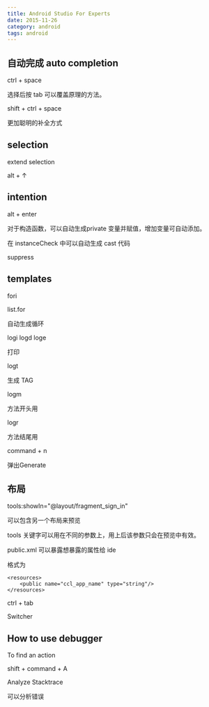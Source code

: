 ```yaml
---
title: Android Studio For Experts
date: 2015-11-26
category: android
tags: android
---
```


## 自动完成 auto completion
<!-- excerpt -->

ctrl + space

选择后按 tab 可以覆盖原理的方法。

shift + ctrl + space

更加聪明的补全方式

## selection

extend selection

alt + ↑

## intention 

alt + enter 

对于构造函数，可以自动生成private 变量并赋值，增加变量可自动添加。

在 instanceCheck 中可以自动生成  cast 代码

suppress

## templates

fori

list.for

自动生成循环

logi logd loge

打印

logt

生成 TAG

logm 

方法开头用

logr

方法结尾用

command + n 

弹出Generate

## 布局

tools:showIn="@layout/fragment_sign_in"

可以包含另一个布局来预览

tools 关键字可以用在不同的参数上，用上后该参数只会在预览中有效。

public.xml 可以暴露想暴露的属性给 ide

格式为
```
<resources>
    <public name="ccl_app_name" type="string"/>
</resources>
```

ctrl + tab

Switcher

## How to use debugger

To find an action

shift + command + A

Analyze Stacktrace

可以分析错误
